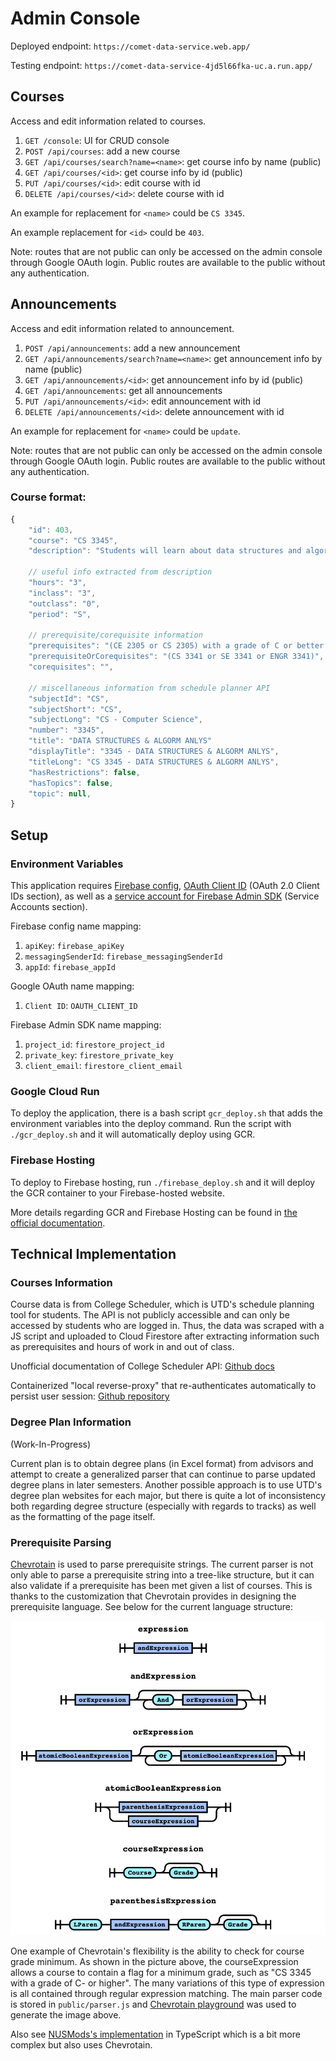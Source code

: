 # Admin Console

Deployed endpoint: `https://comet-data-service.web.app/`

Testing endpoint: `https://comet-data-service-4jd5l66fka-uc.a.run.app/`

## Courses

Access and edit information related to courses.

1. `GET /console`:  UI for CRUD console
2. `POST /api/courses`: add a new course
3. `GET /api/courses/search?name=<name>`: get course info by name (public)
4. `GET /api/courses/<id>`: get course info by id (public)
5. `PUT /api/courses/<id>`: edit course with id
6. `DELETE /api/courses/<id>`: delete course with id

An example for replacement for `<name>` could be `CS 3345`.

An example replacement for `<id>` could be `403`.

Note: routes that are not public can only be accessed on the admin console through Google OAuth login. Public routes are available to the public without any authentication.

## Announcements

Access and edit information related to announcement.

1. `POST /api/announcements`: add a new announcement
3. `GET /api/announcements/search?name=<name>`: get announcement info by name (public)
4. `GET /api/announcements/<id>`: get announcement info by id (public)
5. `GET /api/announcements`: get all announcements
6. `PUT /api/announcements/<id>`: edit announcement with id
7. `DELETE /api/announcements/<id>`: delete announcement with id

An example for replacement for `<name>` could be `update`.

Note: routes that are not public can only be accessed on the admin console through Google OAuth login. Public routes are available to the public without any authentication.

### Course format:

```javascript
{
    "id": 403,
    "course": "CS 3345",
    "description": "Students will learn about data structures and algorithms",

    // useful info extracted from description
    "hours": "3", 
    "inclass": "3", 
    "outclass": "0",
    "period": "S",

    // prerequisite/corequisite information
    "prerequisites": "(CE 2305 or CS 2305) with a grade of C or better and (CE 2336 or CS 2336 or CS 2337) with a grade of C or better",
    "prerequisiteOrCorequisites": "(CS 3341 or SE 3341 or ENGR 3341)",
    "corequisites": "",

    // miscellaneous information from schedule planner API
    "subjectId": "CS",
    "subjectShort": "CS",
    "subjectLong": "CS - Computer Science",
    "number": "3345",
    "title": "DATA STRUCTURES & ALGORM ANLYS"
    "displayTitle": "3345 - DATA STRUCTURES & ALGORM ANLYS",
    "titleLong": "CS 3345 - DATA STRUCTURES & ALGORM ANLYS",
    "hasRestrictions": false,
    "hasTopics": false,
    "topic": null,
}
```

## Setup

### Environment Variables

This application requires [Firebase config](https://console.firebase.google.com/u/1/project/cometplanning/settings/general/),  [OAuth Client ID](https://console.developers.google.com/apis/credentials?authuser=1&project=cometplanning) (OAuth 2.0 Client IDs section), as well as a [service account for Firebase Admin SDK](https://console.developers.google.com/apis/credentials?authuser=1&project=cometplanning) (Service Accounts section).

Firebase config name mapping:

1. `apiKey`: `firebase_apiKey`
2. `messagingSenderId`: `firebase_messagingSenderId`
3. `appId`: `firebase_appId`

Google OAuth name mapping:

1. `Client ID`: `OAUTH_CLIENT_ID`

Firebase Admin SDK name mapping:

1. `project_id`: `firestore_project_id`
2. `private_key`: `firestore_private_key`
3. `client_email`: `firestore_client_email`

### Google Cloud Run

To deploy the application, there is a bash script `gcr_deploy.sh` that adds the environment variables into the deploy command. Run the script with `./gcr_deploy.sh` and it will automatically deploy using GCR. 

### Firebase Hosting

To deploy to Firebase hosting, run `./firebase_deploy.sh` and it will deploy the GCR container to your Firebase-hosted website.

More details regarding GCR and Firebase Hosting can be found in [the official documentation](https://firebase.google.com/docs/hosting/cloud-run).

## Technical Implementation

### Courses Information

Course data is from College Scheduler, which is UTD's schedule planning tool for students. The API is not publicly accessible and can only be accessed by students who are logged in. Thus, the data was scraped with a JS script and uploaded to Cloud Firestore after extracting information such as prerequisites and hours of work in and out of class.

Unofficial documentation of College Scheduler API: [Github docs](https://github.com/au5ton/docs/wiki/CollegeScheduler-(*.collegescheduler.com))

Containerized "local reverse-proxy" that re-authenticates automatically to persist user session: [Github repository](https://github.com/cougargrades/collegescheduler)

### Degree Plan Information

(Work-In-Progress)

Current plan is to obtain degree plans (in Excel format) from advisors and attempt to create a generalized parser that can continue to parse updated degree plans in later semesters. Another possible approach is to use UTD's degree plan websites for each major, but there is quite a lot of inconsistency both regarding degree structure (especially with regards to tracks) as well as the formatting of the page itself.

### Prerequisite Parsing

[Chevrotain](https://github.com/SAP/chevrotain) is used to parse prerequisite strings. The current parser is not only able to parse a prerequisite string into a tree-like structure, but it can also validate if a prerequisite has been met given a list of courses. This is thanks to the customization that Chevrotain provides in designing the prerequisite language. See below for the current language structure:

![language parser structure](structure.png)

One example of Chevrotain's flexibility is the ability to check for course grade minimum. As shown in the picture above, the courseExpression allows a course to contain a flag for a minimum grade, such as "CS 3345 with a grade of C- or higher". The many variations of this type of expression is all contained through regular expression matching. The main parser code is stored in `public/parser.js` and [Chevrotain playground](https://sap.github.io/chevrotain/playground/) was used to generate the image above. 

Also see [NUSMods's implementation](https://github.com/nusmodifications/nusmods/blob/master/scrapers/nus-v2/src/services/requisite-tree/parseString.ts) in TypeScript which is a bit more complex but also uses Chevrotain.
